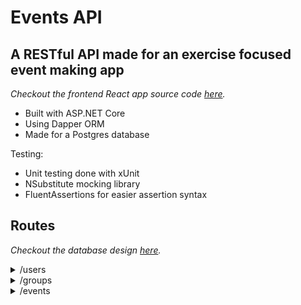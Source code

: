 # Events API

## A RESTful API made for an exercise focused event making app

<em>Checkout the frontend React app source code [here](https://github.com/lucaxue/boost-app-frontend).</em>

- Built with ASP.NET Core
- Using Dapper ORM
- Made for a Postgres database

Testing:

- Unit testing done with xUnit
- NSubstitute mocking library
- FluentAssertions for easier assertion syntax

## Routes

<em>Checkout the database design [here](https://drawsql.app/wedontbyte/diagrams/events-api#).</em>

<details>
  <summary>/users</summary>

- ### Methods:
  - Get all users
  - Get user by user id
  - Post user
  - Update user
  - Delete user
  - Get users by group id (query string)
    - `/users?groupId=1`
  - Get users by username (query string)
    - `/users?username=JimBob`
    </details>

<details>
  <summary>/groups</summary>

- ### Methods:
  - Get all groups
  - Get group by group id
  - Post group
  - Update group
  - Delete group
  - Get group by name (query string)
    - `/groups?name=Weekend Warriors`
    </details>

<details>
  <summary>/events</summary>

- ### Methods:
  - Get all events
  - Get event by events id
  - Post event
  - Update event
  - Delete event
  - Get events by group id (query string)
    - `/events?groupId=1`
    </details>
    <br/>
